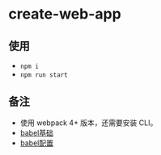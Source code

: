 # create-web-app

## 使用

- `npm i`
- `npm run start`

## 备注

- 使用 webpack 4+ 版本，还需要安装 CLI。
- [babel基础](https://www.cnblogs.com/tugenhua0707/p/9452471.html)
- [babel配置](https://godbmw.com/passages/2018-07-31-webpack-compile-es6)